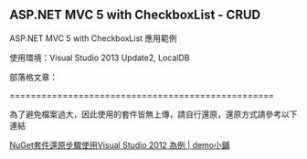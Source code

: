ASP.NET MVC 5 with CheckboxList - CRUD
----------

ASP.NET MVC 5 with CheckboxList 應用範例

使用環境：Visual Studio 2013 Update2, LocalDB

部落格文章：


==================================================

為了避免檔案過大，因此使用的套件皆無上傳，請自行還原，還原方式請參考以下連結

 [NuGet套件還原步驟使用Visual Studio 2012 為例 | demo小鋪](http://demo.tc/Post/763)


